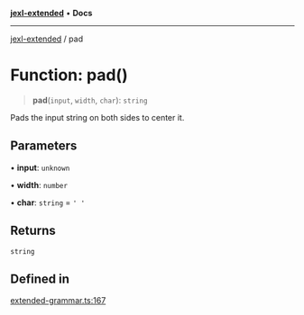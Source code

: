[**jexl-extended**](../README.md) • **Docs**

***

[jexl-extended](../globals.md) / pad

# Function: pad()

> **pad**(`input`, `width`, `char`): `string`

Pads the input string on both sides to center it.

## Parameters

• **input**: `unknown`

• **width**: `number`

• **char**: `string` = `' '`

## Returns

`string`

## Defined in

[extended-grammar.ts:167](https://github.com/nikoraes/jexl-extended/blob/0d088073b18839315bb7964d107cdd49b0d074cd/src/extended-grammar.ts#L167)
